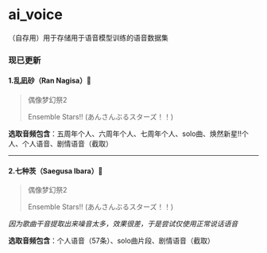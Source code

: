 # ai_voice

（自存用）用于存储用于语音模型训练的语音数据集



### 现已更新

#### 1.乱凪砂（Ran Nagisa）🍊

> 偶像梦幻祭2
>
> Ensemble Stars!! (あんさんぶるスターズ！！)

**选取音频包含**：五周年个人、六周年个人、七周年个人、solo曲、焕然新星!!个人、个人语音、剧情语音（截取）

----------------------------------------------------------------

#### 2.七种茨（Saegusa Ibara）🌹

> 偶像梦幻祭2
>
> Ensemble Stars!! (あんさんぶるスターズ！！)

*因为歌曲干音提取出来噪音太多，效果很差，于是尝试仅使用正常说话语音*

**选取音频包含**：个人语音（57条）、solo曲片段、剧情语音（截取）

